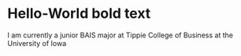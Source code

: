 # Hello-World 	**bold text**
I am currently a junior BAIS major at Tippie College of Business at the University of Iowa
